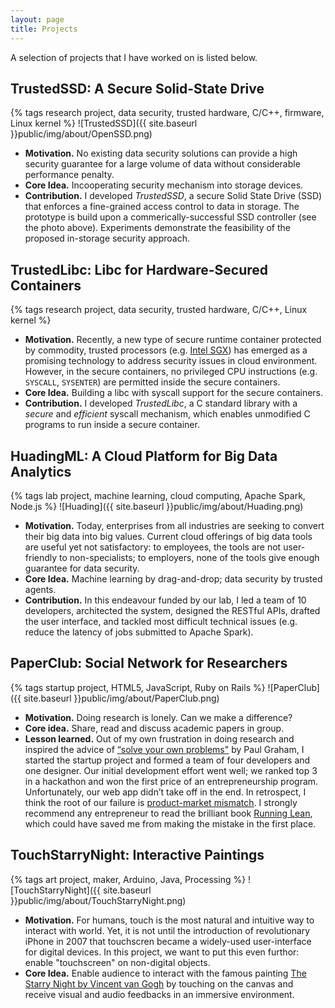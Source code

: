 ```yaml
---
layout: page
title: Projects
---
```


A selection of projects that I have worked on is listed below.

## <a name="trustedssd">TrustedSSD: A Secure Solid-State Drive</a>
{% tags research project, data security, trusted hardware, C/C++, firmware, 
Linux kernel %}
![TrustedSSD]({{ site.baseurl }}public/img/about/OpenSSD.png)

- **Motivation.**  No existing data security solutions can provide a high security
guarantee for a large volume of data without considerable performance penalty. 
- **Core Idea.** Incooperating security mechanism into storage devices.
- **Contribution.** I developed *TrustedSSD*, a secure Solid State Drive (SSD) that
enforces a fine-grained access control to data in storage. The prototype is 
build upon a commerically-successful SSD controller (see the photo above). 
Experiments demonstrate the feasibility of the proposed in-storage security 
approach.

## <a name="trustedlibc">TrustedLibc: Libc for Hardware-Secured Containers</a>
{% tags research project, data security, trusted hardware, C/C++, Linux kernel %}

- **Motivation.** Recently, a new type of secure runtime container protected by commodity, 
trusted processors (e.g. [Intel SGX](https://software.intel.com/en-us/sgx)) 
has emerged as a promising technology to address security issues in cloud 
environment. However, in the secure containers, no privileged CPU instructions
(e.g. `SYSCALL`, `SYSENTER`) are permitted inside the secure containers.
- **Core Idea.** Building a libc with syscall support for the secure containers.
- **Contribution.** I developed *TrustedLibc*, a C standard library with a 
*secure* and *efficient* syscall mechanism, which enables unmodified C programs to 
run inside a secure container.

## <a name="huadingml">HuadingML: A Cloud Platform for Big Data Analytics</a>
{% tags lab project, machine learning, cloud computing, Apache Spark, Node.js %}
![Huading]({{ site.baseurl }}public/img/about/Huading.png)

- **Motivation.** Today, enterprises from all industries are seeking to 
convert their big data into big values. Current cloud offerings of big data 
tools are useful yet not satisfactory: to employees, the tools are not 
user-friendly to non-specialists; to employers, none of the tools give 
enough guarantee for data security.
- **Core Idea.** Machine learning by drag-and-drop; data security by trusted agents.
- **Contribution.** In this endeavour funded by our lab, I led a team of 10 
developers, architected the system, designed the RESTful APIs, drafted the 
user interface, and tackled most difficult technical issues (e.g. reduce 
the latency of jobs submitted to Apache Spark).

## <a name="paperclub">PaperClub: Social Network for Researchers</a>
{% tags startup project, HTML5, JavaScript, Ruby on Rails %}
![PaperClub]({{ site.baseurl }}public/img/about/PaperClub.png)

- **Motivation.** Doing research is lonely. Can we make a difference?
- **Core idea.** Share, read and discuss academic papers in group.
- **Lesson learned.** Out of my own frustration in doing research and inspired
the advice of [“solve your own problems"](http://paulgraham.com/startupideas.html) by Paul Graham,
I started the startup project and formed a team of four developers and one
designer.  Our initial development effort went well; we ranked top 3 in a 
hackathon and won the first price of an entrepreneurship program. 
Unfortunately, our web app didn’t take off in the end. In retrospect, I think
the root of our failure is [product-market mismatch](http://www.forbes.com/sites/xseedcapital/2014/06/25/how-to-survive-a-failed-product-plan-and-come-back-even-stronger).
I strongly recommend any entrepreneur to read the brilliant book 
[Running Lean](https://www.amazon.com/Running-Lean-Iterate-Works-OReilly/dp/1449305172),
which could have saved me from making the mistake in the first place.


## <a name="touchstarrynight">TouchStarryNight: Interactive Paintings</a>
{% tags art project, maker, Arduino, Java, Processing %}
![TouchStarryNight]({{ site.baseurl }}public/img/about/TouchStarryNight.png)

- **Motivation.** For humans, touch is the most natural and intuitive way to
interact with world. Yet, it is not until the introduction of revolutionary 
iPhone in 2007 that touchscren became a widely-used user-interface for digital 
devices. In this project, we want to put this even furthor: enable "touchscreen"
on non-digital objects.
- **Core Idea.** Enable audience to interact with the famous painting [The Starry Night by Vincent van Gogh](https://en.wikipedia.org/wiki/The_Starry_Night)
by touching on the canvas and receive visual and audio feedbacks in an 
immersive environment.
